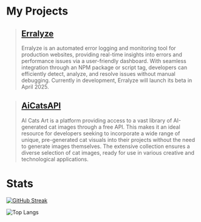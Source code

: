 # My Projects

> ## [Erralyze](https://erralyze.com)
> Erralyze is an automated error logging and monitoring tool for production websites, providing real-time insights into errors and performance issues via a user-friendly dashboard. With seamless integration through an NPM package or script tag, developers can efficiently detect, analyze, and resolve issues without manual debugging. Currently in development, Erralyze will launch its beta in April 2025.

> ## [AiCatsAPI](https://ai-cats.net)
> AI Cats Art is a platform providing access to a vast library of AI-generated cat images through a free API. This makes it an ideal resource for developers seeking to incorporate a wide range of unique, pre-generated cat visuals into their projects without the need to generate images themselves. The extensive collection ensures a diverse selection of cat images, ready for use in various creative and technological applications.

# Stats
[![GitHub Streak](https://github-readme-streak-stats-gamma-seven.vercel.app/?user=bertschmario&theme=dark)](https://git.io/streak-stats)

![Top Langs](https://readme-stats-three-sooty.vercel.app/api/top-langs/?username=bertschmario&langs_count=8&theme=radical&layout=donut)

